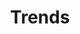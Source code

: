 ---
layout: tag-list
type: tag
title: Trends
slug: trends
category: bio-ai
sidebar: true
order: 1
description: >
   This is Biology submenu!
---